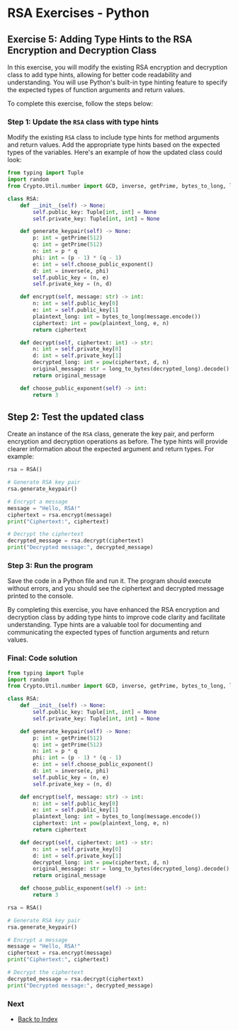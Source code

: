 # RSA Exercises - Python

## Exercise 5: Adding Type Hints to the RSA Encryption and Decryption Class

In this exercise, you will modify the existing RSA encryption and decryption class to add
type hints, allowing for better code readability and understanding. You will use Python's
built-in type hinting feature to specify the expected types of function arguments and return
values.

To complete this exercise, follow the steps below:

### Step 1: Update the `RSA` class with type hints

Modify the existing `RSA` class to include type hints for method arguments and return values.
Add the appropriate type hints based on the expected types of the variables. Here's an example of
how the updated class could look:

```python
from typing import Tuple
import random
from Crypto.Util.number import GCD, inverse, getPrime, bytes_to_long, long_to_bytes

class RSA:
    def __init__(self) -> None:
        self.public_key: Tuple[int, int] = None
        self.private_key: Tuple[int, int] = None

    def generate_keypair(self) -> None:
        p: int = getPrime(512)
        q: int = getPrime(512)
        n: int = p * q
        phi: int = (p - 1) * (q - 1)
        e: int = self.choose_public_exponent()
        d: int = inverse(e, phi)
        self.public_key = (n, e)
        self.private_key = (n, d)

    def encrypt(self, message: str) -> int:
        n: int = self.public_key[0]
        e: int = self.public_key[1]
        plaintext_long: int = bytes_to_long(message.encode())
        ciphertext: int = pow(plaintext_long, e, n)
        return ciphertext

    def decrypt(self, ciphertext: int) -> str:
        n: int = self.private_key[0]
        d: int = self.private_key[1]
        decrypted_long: int = pow(ciphertext, d, n)
        original_message: str = long_to_bytes(decrypted_long).decode()
        return original_message

    def choose_public_exponent(self) -> int:
        return 3
```

## Step 2: Test the updated class

Create an instance of the `RSA` class, generate the key pair, and perform encryption and decryption
operations as before. The type hints will provide clearer information about the expected argument
and return types. For example:

```python
rsa = RSA()

# Generate RSA key pair
rsa.generate_keypair()

# Encrypt a message
message = "Hello, RSA!"
ciphertext = rsa.encrypt(message)
print("Ciphertext:", ciphertext)

# Decrypt the ciphertext
decrypted_message = rsa.decrypt(ciphertext)
print("Decrypted message:", decrypted_message)
```

### Step 3: Run the program

Save the code in a Python file and run it. The program should execute without errors, and you
should see the ciphertext and decrypted message printed to the console.

By completing this exercise, you have enhanced the RSA encryption and decryption class by adding
type hints to improve code clarity and facilitate understanding. Type hints are a valuable tool
for documenting and communicating the expected types of function arguments and return values.

### Final: Code solution

```python
from typing import Tuple
import random
from Crypto.Util.number import GCD, inverse, getPrime, bytes_to_long, long_to_bytes

class RSA:
    def __init__(self) -> None:
        self.public_key: Tuple[int, int] = None
        self.private_key: Tuple[int, int] = None

    def generate_keypair(self) -> None:
        p: int = getPrime(512)
        q: int = getPrime(512)
        n: int = p * q
        phi: int = (p - 1) * (q - 1)
        e: int = self.choose_public_exponent()
        d: int = inverse(e, phi)
        self.public_key = (n, e)
        self.private_key = (n, d)

    def encrypt(self, message: str) -> int:
        n: int = self.public_key[0]
        e: int = self.public_key[1]
        plaintext_long: int = bytes_to_long(message.encode())
        ciphertext: int = pow(plaintext_long, e, n)
        return ciphertext

    def decrypt(self, ciphertext: int) -> str:
        n: int = self.private_key[0]
        d: int = self.private_key[1]
        decrypted_long: int = pow(ciphertext, d, n)
        original_message: str = long_to_bytes(decrypted_long).decode()
        return original_message

    def choose_public_exponent(self) -> int:
        return 3

rsa = RSA()

# Generate RSA key pair
rsa.generate_keypair()

# Encrypt a message
message = "Hello, RSA!"
ciphertext = rsa.encrypt(message)
print("Ciphertext:", ciphertext)

# Decrypt the ciphertext
decrypted_message = rsa.decrypt(ciphertext)
print("Decrypted message:", decrypted_message)
```

### Next

* [Back to Index](index.md)